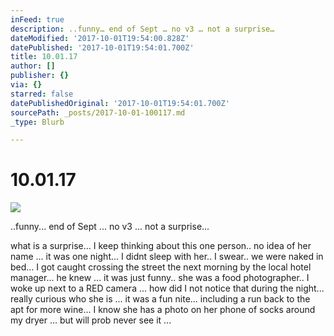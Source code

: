 ```yaml
---
inFeed: true
description: ..funny… end of Sept … no v3 … not a surprise…
dateModified: '2017-10-01T19:54:00.828Z'
datePublished: '2017-10-01T19:54:01.700Z'
title: 10.01.17
author: []
publisher: {}
via: {}
starred: false
datePublishedOriginal: '2017-10-01T19:54:01.700Z'
sourcePath: _posts/2017-10-01-100117.md
_type: Blurb

---
```

# 10.01.17
![](https://the-grid-user-content.s3-us-west-2.amazonaws.com/e9af15e9-b745-4b97-9c08-b5cf46b0807e.jpg)

..funny... end of Sept ... no v3 ... not a surprise...

what is a surprise... I keep thinking about this one person.. no idea of her name ... it was one night... I didnt sleep with her.. I swear.. we were naked in bed... I got caught crossing the street the next morning by the local hotel manager... he knew ... it was just funny.. she was a food photographer.. I woke up next to a RED camera ... how did I not notice that during the night... really curious who she is ... it was a fun nite... including a run back to the apt for more wine... I know she has a photo on her phone of socks around my dryer ... but will prob never see it ...